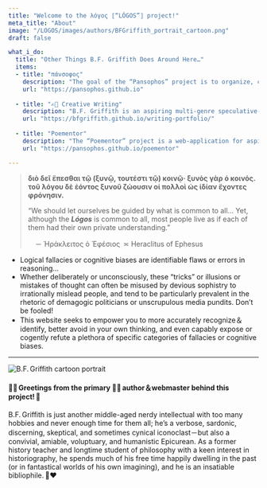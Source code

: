 ```yaml
---
title: "Welcome to the λόγος ⟦“LÓGOS”⟧ project!"
meta_title: "About"
image: "/LOGOS/images/authors/BFGriffith_portrait_cartoon.png"
draft: false

what_i_do:
  title: "Other Things B.F. Griffith Does Around Here…"
  items:
  - title: "πάνσοφος"
    description: "The goal of the “Pansophos” project is to organize, compile, index, and juxtapose shorter nonfiction writings by B.F. Griffith into specific areas of interest. As Isaac Asimov once so eloquently put it: “Education isn’t something you can finish.” Ergo, manere humilem et semper studeo. Or, as Quintus Horatius Flaccus (“Horace”) so famously exhorted in his 20 ʙ.ᴄ.ᴇ. “Epistularum Liber Primus” correspondence: “Dimidium facti, qui coepit, habet; sapere aude, incipe.”"
    url: "https://pansophos.github.io"
  
  - title: "✍🏼 Creative Writing"
    description: "B.F. Griffith is an aspiring multi-genre speculative-fiction author who enjoys thoroughly researched worldbuilding＆mythopœία."
    url: "https://bfgriffith.github.io/writing-portfolio/"
  
  - title: "Poementor"
    description: "The “Poementor” project is a web-application for aspiring poets that streamlines composing, editing, annotating, storing, and sharing all sorts of verse－as well as providing dynamic templating, modeling, and tutorial functionalities that conveniently aid writers in conforming to various traditional poetical forms, metrical prosody structures, or rhyme-schemes…"
    url: "https://pansophos.github.io/poementor"

---
```


> **διὸ δεῖ ἕπεσθαι τῷ (ξυνῷ, τουτέστι τῷ) κοινῷ· ξυνὸς γὰρ ὁ κοινός. τοῦ λόγου δὲ ἐόντος ξυνοῦ ζώουσιν οἱ πολλοὶ ὡς ἰδίαν ἔχοντες φρόνησιν.**
> 
> “We should let ourselves be guided by what is common to all… Yet, although the **_Lógos_** is common to all, most people live as if each of them had their own private understanding.”
> 
>  － Ἡράκλειτος ὁ Ἐφέσιος  ≍ Heraclitus of Ephesus
* Logical fallacies or cognitive biases are identifiable flaws or errors in reasoning…
* Whether deliberately or unconsciously, these “tricks” or illusions or mistakes of thought can often be misused by devious sophistry to irrationally mislead people, and tend to be particularly prevalent in the rhetoric of demagogic politicians or unscrupulous media pundits. Don’t be fooled!
* This website seeks to empower you to more accurately recognize＆identify, better avoid in your own thinking, and even capably expose or cogently refute a plethora of specific categories of fallacies or cognitive biases.

---

![B.F. Griffith cartoon portrait](/LOGOS/images/authors/BFGriffith_portrait_cartoon.png)

#### 🖖🏼 Greetings from the primary ✍🏼 author＆webmaster behind this project! 🧠
B.F. Griffith is just another middle-aged nerdy intellectual with too many hobbies and never enough time for them all; he’s a verbose, sardonic, discerning, skeptical, and sometimes cynical iconoclast－but also a convivial, amiable, voluptuary, and humanistic Epicurean. As a former history teacher and longtime student of philosophy with a keen interest in historiography, he spends much of his free time happily dwelling in the past (or in fantastical worlds of his own imagining), and he is an insatiable bibliophile. 📖♥️
